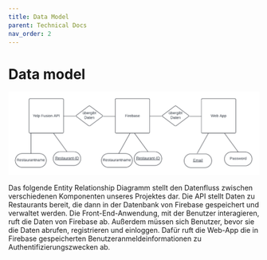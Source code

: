 ```yaml
---
title: Data Model
parent: Technical Docs
nav_order: 2
---
```




# Data model

![Data_Model](../assets/images/data_model.png)

Das folgende Entity Relationship Diagramm stellt den Datenfluss zwischen verschiedenen Komponenten unseres Projektes dar. Die API stellt Daten zu Restaurants bereit, die dann in der Datenbank von Firebase gespeichert und verwaltet werden. Die Front-End-Anwendung, mit der Benutzer interagieren, ruft die Daten von Firebase ab. Außerdem müssen sich Benutzer, bevor sie die Daten abrufen, registrieren und einloggen. Dafür ruft die Web-App die in Firebase gespeicherten Benutzeranmeldeinformationen zu Authentifizierungszwecken ab. 